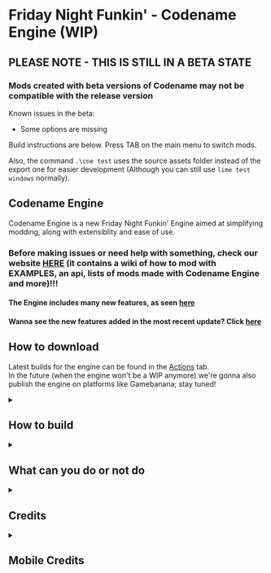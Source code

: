 # Friday Night Funkin' - Codename Engine (WIP)

## PLEASE NOTE - THIS IS STILL IN A BETA STATE
### Mods created with beta versions of Codename may not be compatible with the release version
Known issues in the beta:
- Some options are missing

Build instructions are below. Press TAB on the main menu to switch mods.

Also, the command `.\cne test` uses the source assets folder instead of the export one for easier development (Although you can still use `lime test windows` normally).

## Codename Engine

Codename Engine is a new Friday Night Funkin' Engine aimed at simplifying modding, along with extensiblity and ease of use.<br>
### Before making issues or need help with something, check our website [HERE](https://codename-engine.com/) (it contains a wiki of how to mod with EXAMPLES, an api, lists of mods made with Codename Engine and more)!!!
#### The Engine includes many new features, as seen [here](FEATURES.md)<br>
#### Wanna see the new features added in the most recent update? Click [here](PATCHNOTES.md)<br>

## How to download

Latest builds for the engine can be found in the [Actions](https://github.com/MobilePorting/CodenameEngine-Mobile/actions) tab.<br>
In the future (when the engine won't be a WIP anymore) we're gonna also publish the engine on platforms like Gamebanana; stay tuned!

<details>
  <summary><h2>How to build</h2></summary>

> **Open the instructions for your platform**
<details>
    <summary>Windows</summary>

##### Tested on Windows 10 21H2
1. Install [version 4.2.5 of Haxe](https://haxe.org/download/version/4.2.5/).
2. Download and install [`git-scm`](https://git-scm.com/download/win).
    - Leave all installation options as default.
3. Run `update.bat` using cmd or double-clicking it, and wait for the libraries to install.
4. Once the libraries are installed, run `haxelib run lime test windows` to compile and launch the game (may take a long time)
    - ℹ You can run `haxelib run lime setup` to make the lime command global, allowing you to execute `lime test windows` directly.
</details>
<details>
    <summary>Linux</summary>

##### Requires testing
1. Install [version 4.2.5 of Haxe](https://haxe.org/download/version/4.2.5/).
2. Install `g++`, if not present already.
3. Download and install [`git-scm`](https://git-scm.com/download/linux).
4. Open a terminal in the Codename Engine source folder, and run `update.sh`.
5. Once the libraries are installed, run `haxelib run lime test linux` to compile and launch the game (may take a long time)
    - ℹ You can run `haxelib run lime setup` to make the lime command global, allowing you to execute `lime test linux` directly.
</details>
<details>
    <summary>MacOS</summary>

##### Requires testing
1. Install [version 4.2.5 of Haxe](https://haxe.org/download/version/4.2.5/).
2. Install `Xcode` to allow C++ app building.
3. Download and install [`git-scm`](https://git-scm.com/download/mac).
4. Open a terminal in the Codename Engine source folder, and run `update.sh`.
5. Once the libraries are installed, run `haxelib run lime test mac` to compile and launch the game (may take a long time)
    - ℹ You can run `haxelib run lime setup` to make the lime command global, allowing you to execute `lime test mac` directly.
</details>
</details>

<details>
  <summary><h2>What can you do or not do</h2></summary>

  ### You can:
  - Download and play the engine with its mods and modpacks
  - Mod and fork the engine (without using it for illicit purposes)
  - Contribute to the engine (for example through *Pull Requests*, *Issues*, etc)
  - Create a sub engine with Codename Engine as **TEMPLATE** with **CREDITS** (for example leaving the *credits menu submenu with the GitHub contributors* and putting the *[main devs](https://github.com/CodenameCrew)* in a *README* specifying that it's a *sub engine from Codename Engine*)
  - Release excutable mods that use Codename Engine as source (Specifing that uses Codename Engine by for example the same way written above this)
  - Release modpacks

  ### You can't:
  - Create a *side/new/etc* engine (or mod that doesn't use Codename Engine) using Codename Engine's code
  - Steal code from Codename Engine for another different project that is not Codename Engine related (Codename Engine mods excluded) without properly crediting
  - Release the entire Codename Engine on platforms (Mods that use Codename Engine as source are fine, if it's specified even better)

  #### *If you need more info or feel like asking to do something which is not listed here, ask us directly on our discord (linked in the wiki)!*
</details>

<details>
  <summary><h2>Credits</h2></summary>

- Credits to [Ne_Eo](https://twitter.com/Ne_Eo_Twitch) and the [3D-HaxeFlixel](https://github.com/lunarcleint/3D-HaxeFlixel) repository for Away3D Flixel support
- Credits to the [FlxAnimate](https://github.com/Dot-Stuff/flxanimate) team for the Animate Atlas support
- Credits to Smokey555 for the backup Animate Atlas to spritesheet code
- Credits to MAJigsaw77 for [hxvlc](https://github.com/MAJigsaw77/hxvlc) (video cutscene/mp4 support) and [hxdiscord_rpc](https://github.com/MAJigsaw77/hxdiscord_rpc) (discord rpc integration)
</details>

<details>
  <summary><h2>Mobile Credits</h2></summary>

- Credits to [Homura](ttps://youtube.com/@HomuHomu833) to porting the engine
- Credits to [Karim Akra](https://youtube.com/@Karim0690) to helping on the port
</details>
